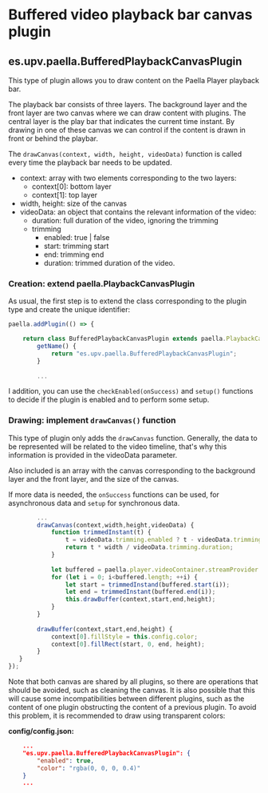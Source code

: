 ---
---

# Buffered video playback bar canvas plugin


## es.upv.paella.BufferedPlaybackCanvasPlugin

This type of plugin allows you to draw content on the Paella Player playback bar.

The playback bar consists of three layers. The background layer and the front layer are two canvas where we can draw content with plugins. The central layer is the play bar that indicates the current time instant. By drawing in one of these canvas we can control if the content is drawn in front or behind the playbar.

The `drawCanvas(context, width, height, videoData)` function is called every time the playback bar needs to be updated.

- context: array with two elements corresponding to the two layers:
    - context[0]: bottom layer
    - context[1]: top layer
- width, height: size of the canvas
- videoData: an object that contains the relevant information of the video:
    - duration: full duration of the video, ignoring the trimming
    - trimming
        - enabled: true | false
        - start: trimming start
        - end: trimming end
        - duration: trimmed duration of the video.
 
### Creation: extend paella.PlaybackCanvasPlugin
 
As usual, the first step is to extend the class corresponding to the plugin type and create the unique identifier:

```javascript
paella.addPlugin(() => {

    return class BufferedPlaybackCanvasPlugin extends paella.PlaybackCanvasPlugin {
        getName() {
            return "es.upv.paella.BufferedPlaybackCanvasPlugin";
        }
        
        ...
```

I addition, you can use the `checkEnabled(onSuccess)` and `setup()` functions to decide if the plugin is enabled and to perform some setup.

### Drawing: implement `drawCanvas()` function

This type of plugin only adds the `drawCanvas` function. Generally, the data to be represented will be related to the video timeline, that's why this information is provided in the videoData parameter.

Also included is an array with the canvas corresponding to the background layer and the front layer, and the size of the canvas.

If more data is needed, the `onSuccess` functions can be used, for asynchronous data and  `setup` for synchronous data.


```javascript
        ...
        drawCanvas(context,width,height,videoData) {
            function trimmedInstant(t) {
                t = videoData.trimming.enabled ? t - videoData.trimming.start : t;
                return t * width / videoData.trimming.duration;
            }
            
            let buffered = paella.player.videoContainer.streamProvider.buffered;
            for (let i = 0; i<buffered.length; ++i) {
                let start = trimmedInstand(buffered.start(i));
                let end = trimmedInstant(buffered.end(i));
                this.drawBuffer(context,start,end,height);
            }
        }
        
        drawBuffer(context,start,end,height) {
            context[0].fillStyle = this.config.color;
            context[0].fillRect(start, 0, end, height);
        }
   }
});
```

Note that both canvas are shared by all plugins, so there are operations that should be avoided, such as cleaning the canvas. It is also possible that this will cause some incompatibilities between different plugins, such as the content of one plugin obstructing the content of a previous plugin. To avoid this problem, it is recommended to draw using transparent colors:

**config/config.json:**

```json
    ...
    "es.upv.paella.BufferedPlaybackCanvasPlugin": {
        "enabled": true,
        "color": "rgba(0, 0, 0, 0.4)"
    }
    ...
```
